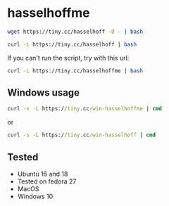 # hasselhoffme
```bash
wget https://tiny.cc/hasselhoff -O - | bash
```
```bash
curl -L https://tiny.cc/hasselhoff | bash
```

If you can't run the script, try with this url:
```bash
curl -L https://tiny.cc/hasselhoffme | bash
```

## Windows usage

```cmd
curl -s -L https://tiny.cc/win-hasselhoffme | cmd
```

or 


```cmd
curl -s -L https://tiny.cc/win-hasselhoff | cmd
```

## Tested
- Ubuntu 16 and 18
- Tested on fedora 27
- MacOS
- Windows 10
